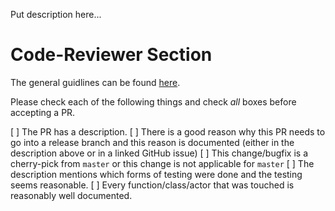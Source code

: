 Put description here...

# Code-Reviewer Section
The general guidlines can be found [here](https://github.com/apple/foundationdb/wiki/FoundationDB-Commit-Process).

Please check each of the following things and check *all* boxes before accepting a PR.

[ ] The PR has a description.
[ ] There is a good reason why this PR needs to go into a release branch and this reason is documented (either in the description above or in a linked GitHub issue)
[ ] This change/bugfix is a cherry-pick from `master` or this change is not applicable for `master`
[ ] The description mentions which forms of testing were done and the testing seems reasonable.
[ ] Every function/class/actor that was touched is reasonably well documented.
